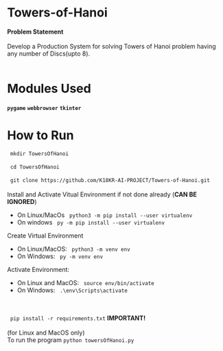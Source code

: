 # Towers-of-Hanoi
<b>Problem Statement</b><br><br>
Develop a Production System for solving Towers of Hanoi problem having any number of Discs(upto 8).<br><br>

# Modules Used
**```pygame```**
__```webbrowser```__
__```tkinter```__



# How to Run

``` mkdir TowersOfHanoi```
<br>
<br>
``` cd TowersOfHanoi```
<br>
<br>
``` git clone https://github.com/K18KR-AI-PROJECT/Towers-of-Hanoi.git```
<br>
<br>
Install and Activate Vitual Environment if not done already (<b>CAN BE IGNORED</b>)
<br>
- On Linux/MacOs
``` python3 -m pip install --user virtualenv```
- On windows
``` py -m pip install --user virtualenv```

Create Virtual Environment
- On Linux/MacOS:
``` python3 -m venv env```
- On Windows:
``` py -m venv env```

Activate Environment:
- On Linux and MacOS:
``` source env/bin/activate```
- On Windows:
``` .\env\Scripts\activate```

<br><br>
``` pip install -r requirements.txt```  <b>IMPORTANT!</b>
<br><br>
(for Linux and MacOS only)<br>
To run the program 
``` python towersOfHanoi.py ```
